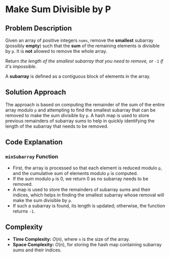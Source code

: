 # Make Sum Divisible by P

## Problem Description

Given an array of positive integers `nums`, remove the **smallest** subarray (possibly **empty**) such that the **sum** of the remaining elements is divisible by `p`. It is **not** allowed to remove the whole array.

Return *the length of the smallest subarray that you need to remove, or* `-1` *if it's impossible*.

A **subarray** is defined as a contiguous block of elements in the array.

## Solution Approach

The approach is based on computing the remainder of the sum of the entire array modulo `p` and attempting to find the smallest subarray that can be removed to make the sum divisible by `p`. A hash map is used to store previous remainders of subarray sums to help in quickly identifying the length of the subarray that needs to be removed.

## Code Explanation

### `minSubarray` Function

- First, the array is processed so that each element is reduced modulo `p`, and the cumulative sum of elements modulo `p` is computed.
- If the sum modulo `p` is 0, we return 0 as no subarray needs to be removed.
- A map is used to store the remainders of subarray sums and their indices, which helps in finding the smallest subarray whose removal will make the sum divisible by `p`.
- If such a subarray is found, its length is updated; otherwise, the function returns `-1`.

## Complexity

- **Time Complexity:** $O(n)$, where `n` is the size of the array.
- **Space Complexity:** $O(n)$, for storing the hash map containing subarray sums and their indices.
